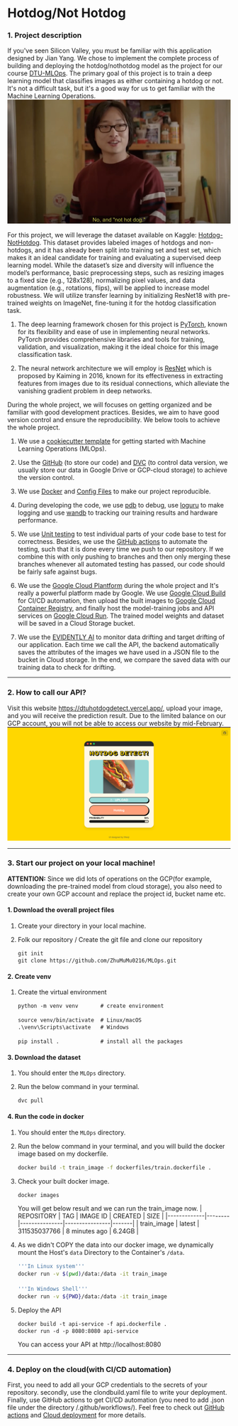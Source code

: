 # Hotdog/Not Hotdog
### 1. Project description
If you've seen Silicon Valley, you must be familiar with this application designed by Jian Yang. We chose to implement the complete process of building and deploying the hotdog/nothotdog model as the project for our course [DTU-MLOps](https://skaftenicki.github.io/dtu_mlops/#course-organization). The primary goal of this project is to train a deep learning model that classifies images as either containing a hotdog or not. It's not a difficult task, but it's a good way for us to get familiar with the Machine Learning Operations.
![alt text](docs/images/silicon_valley_image.png)

For this project, we will leverage the dataset available on Kaggle: [Hotdog-NotHotdog](https://www.kaggle.com/datasets/thedatasith/hotdog-nothotdog). This dataset provides labeled images of hotdogs and non-hotdogs, and it has already been split into training set and test set, which makes it an ideal candidate for training and evaluating a supervised deep learning model. While the dataset’s size and diversity will influence the model’s performance, basic preprocessing steps, such as resizing images to a fixed size (e.g., 128x128), normalizing pixel values, and data augmentation (e.g., rotations, flips), will be applied to increase model robustness. We will utilize transfer learning by initializing ResNet18 with pre-trained weights on ImageNet, fine-tuning it for the hotdog classification task.

1. The deep learning framework chosen for this project is [PyTorch](https://github.com/huggingface/pytorch-image-models), known for its flexibility and ease of use in implementing neural networks. PyTorch provides comprehensive libraries and tools for training, validation, and visualization, making it the ideal choice for this image classification task.

2. The neural network architecture we will employ is [ResNet](https://arxiv.org/pdf/1512.03385) which is proposed by Kaiming in 2016, known for its effectiveness in extracting features from images due to its residual connections, which alleviate the vanishing gradient problem in deep networks.

During the whole project, we will focuses on getting organized and be familiar with good development practices. Besides, we aim to have good version control and ensure the reproducibility. We below tools to achieve the whole project.

1. We use a [cookiecutter template](https://github.com/SkafteNicki/mlops_template) for getting started with Machine Learning Operations (MLOps).

2. Use the [GitHub](https://github.com/) (to store our code) and [DVC](https://dvc.org/) (to control data version, we usually store our data in Google Drive or GCP-cloud storage) to achieve the version control.

3. We use [Docker](https://skaftenicki.github.io/dtu_mlops/s3_reproducibility/docker/) and [Config Files](https://skaftenicki.github.io/dtu_mlops/s3_reproducibility/config_files/) to make our project reproducible.

4. During developing the code, we use [pdb](https://docs.python.org/3/library/pdb.html) to debug, use [loguru](https://loguru.readthedocs.io/en/stable/) to make logging and use [wandb](https://wandb.ai/site/) to tracking our training results and hardware performance.

5. We use [Unit testing](https://skaftenicki.github.io/dtu_mlops/s5_continuous_integration/unittesting/) to test individual parts of your code base to test for correctness. Besides, we use the [GitHub actions](https://skaftenicki.github.io/dtu_mlops/s5_continuous_integration/github_actions/) to automate the testing, such that it is done every time we push to our repository. If we combine this with only pushing to branches and then only merging these branches whenever all automated testing has passed, our code should be fairly safe against bugs.

6. We use the [Google Cloud Plantform](https://cloud.google.com/cloud-console?utm_source=google&utm_medium=cpc&utm_campaign=emea-dk-all-en-dr-bkws-all-all-trial-b-gcp-1707574&utm_content=text-ad-none-any-DEV_c-CRE_677656980138-ADGP_Hybrid+%7C+BKWS+-+MIX+%7C+Txt+-+Management+Developer+Tools+-+Cloud+Console-KWID_43700078358185187-kwd-296393718382-userloc_1005023&utm_term=KW_google+cloud+console-NET_g-PLAC_&&gad_source=1&gclid=Cj0KCQiA4rK8BhD7ARIsAFe5LXLNoBoJp6f8pX0X5ogMNQCTAIyH8VKE2te_VqQxpq0sPcrNSnFwap0aAgcjEALw_wcB&gclsrc=aw.ds&hl=en) during the whole project and It's really a powerful platform made by Google. We use [Google Cloud Build](https://cloud.google.com/build?hl=en) for CI/CD automation, then upload the built images to [Google Cloud Container Registry](https://cloud.google.com/artifact-registry/docs), and finally host the model-training jobs and API services on [Google Cloud Run](https://cloud.google.com/run?hl=en). The trained model weights and dataset will be saved in a Cloud Storage bucket.


7. We use the [EVIDENTLY AI](https://skaftenicki.github.io/dtu_mlops/s8_monitoring/data_drifting/) to monitor data drifting and target drifting of our application. Each time we call the API, the backend automatically saves the attributes of the images we have used in a JSON file to the bucket in Cloud storage. In the end, we compare the saved data with our training data to check for drifting.

---

### 2. How to call our API?
Visit this website https://dtuhotdogdetect.vercel.app/, upload your image, and you will receive the prediction result. Due to the limited balance on our GCP account, you will not be able to access our website by mid-February.
![](docs/images/ui_our_app.png)

---
### 3. Start our project on your local machine!
**ATTENTION:** Since we did lots of operations on the GCP(for example, downloading the pre-trained model from cloud storage), you also need to create your own GCP account and replace the project id, bucket name etc.

#### 1. Download the overall project files
1. Create your directory in your local machine.

2. Folk our repository / Create the git file and clone our repository

    ```dash
    git init
    git clone https://github.com/ZhuMuMu0216/MLOps.git
    ```

#### 2. Create venv
1. Create the virtual environment
    ```dash
    python -m venv venv       # create environment

    source venv/bin/activate  # Linux/macOS
    .\venv\Scripts\activate   # Windows

    pip install .             # install all the packages
    ```

#### 3. Download the dataset
1. You should enter the `MLOps` directory.

2. Run the below command in your terminal.
    ```
    dvc pull
    ```
#### 4. Run the code in docker
1. You should enter the `MLOps` directory.

2. Run the below command in your terminal, and you will build the docker image based on my dockerfile.

    ```bash
    docker build -t train_image -f dockerfiles/train.dockerfile .

3. Check your built docker image.
    ```bash
    docker images
    ```
    You will get below result and we can run the train_image now.
    | REPOSITORY  | TAG    | IMAGE ID      | CREATED        | SIZE  |
    |-------------|--------|---------------|----------------|-------|
    | train_image | latest | 311535037766  | 8 minutes ago  | 6.24GB |
4. As we didn't COPY the data into our docker image, we dynamically mount the Host's `data` Directory to the Container's `/data`.
    ```bash
    '''In Linux system'''
    docker run -v $(pwd)/data:/data -it train_image

    '''In Windows Shell'''
    docker run -v ${PWD}/data:/data -it train_image
    ```

5. Deploy the API
    ```
    docker build -t api-service -f api.dockerfile .
    docker run -d -p 8080:8080 api-service
    ```
    You can access your API at http://localhost:8080

---

### 4. Deploy on the cloud(with CI/CD automation)
First, you need to add all your GCP credentials to the secrets of your repository. secondly, use the clondbuild.yaml file to write your deployment. Finally, use GitHub actions to get CI/CD automation (you need to add .json file under the directory /.github/workflows/). Feel free to check out [GitHub actions](https://skaftenicki.github.io/dtu_mlops/s5_continuous_integration/github_actions/) and [Cloud deployment](https://skaftenicki.github.io/dtu_mlops/s7_deployment/cloud_deployment/) for more details.